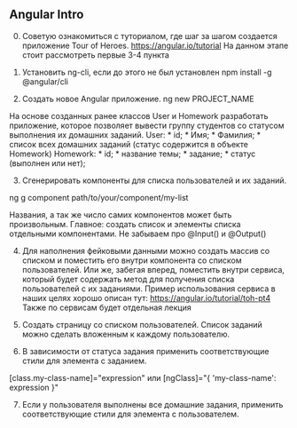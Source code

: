 ## Angular Intro

0. Советую ознакомиться с туториалом, где шаг за шагом создается приложение Tour of Heroes. https://angular.io/tutorial  На данном этапе стоит рассмотреть первые 3-4 пункта

1. Установить ng-cli, если до этого не был установлен
npm install -g @angular/cli

2. Создать новое Angular приложение.
ng new PROJECT_NAME

На основе созданных ранее классов User и Homework разработать приложение, которое позволяет вывести группу студентов со статусом выполнения их домашних заданий.
User:
    * id;
    * Имя;
    * Фамилия;
    * список всех домашних заданий (статус содержится в объекте Homework)
 Homework:
    * id;
    * название темы;
    * задание;
    * статус (выполнен или нет);

3. Сгенерировать компоненты для списка пользователей и их заданий.

ng g component path/to/your/component/my-list

Названия, а так же число самих компонентов может быть произвольным. Главное: создать список и элементы списка отдельными компонентами. Не забываем про @Input() и @Output()

4. Для наполнения фейковыми данными можно создать массив со списком и поместить его внутри компонента со списком пользователей. Или же, забегая вперед, поместить внутри сервиса, который будет содержать метод для получения списка пользователей с их заданиями.
Пример использования сервиса в наших целях хорошо описан тут: https://angular.io/tutorial/toh-pt4
Также по сервисам будет отдельная лекция

5. Создать страницу со списком пользователей. Список заданий можно сделать вложенным к каждому пользователю. 

6. В зависимости от статуса задания применить соответствующие стили для элемента с заданием.

[class.my-class-name]="expression"
или
[ngClass]="{ 'my-class-name': expression }"

7. Если у пользователя выполнены все домашние задания, применить соответствующие стили для элемента с пользователем.
